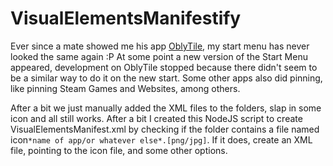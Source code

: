 # VisualElementsManifestify

Ever since a mate showed me his app [OblyTile](https://google.com/search?q=OblyTile), my start menu has never looked the same again :P
At some point a new version of the Start Menu appeared, development on OblyTile stopped because there didn't seem to be a similar way to do it on the new start.
Some other apps also did pinning, like pinning Steam Games and Websites, among others.

After a bit we just manually added the XML files to the folders, slap in some icon and all still works.
After a bit I created this NodeJS script to create VisualElementsManifest.xml by checking if the folder contains a file named icon`*name of app/or whatever else*.[png/jpg]`.
If it does, create an XML file, pointing to the icon file, and some other options.
